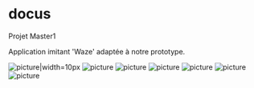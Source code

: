# docus
Projet Master1

Application imitant 'Waze' adaptée à notre prototype. 

![picture|width=10px](images/home.jpg)
![picture](images/recherche.jpg)
![picture](images/mouvement.jpg)
![picture](images/pins.jpg)
![picture](images/pins2.jpg)
![picture](images/itinéraire.jpg)
![picture](images/projet.png)




